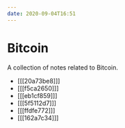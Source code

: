 ```yaml
---
date: 2020-09-04T16:51
---
```


# Bitcoin

A collection of notes related to Bitcoin.

- [[[20a73be8]]]
- [[[f5ca2650]]]
- [[[eb1cf859]]]
- [[[5f5112d7]]]
- [[[ffdfe772]]]
- [[[162a7c34]]]
